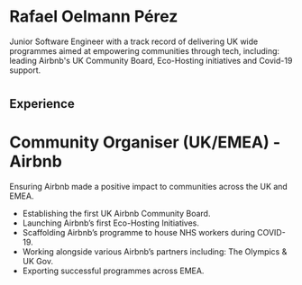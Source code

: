 # Rafael Oelmann Pérez
Junior Software Engineer with a track record of delivering UK wide programmes aimed at empowering communities through tech, including: leading Airbnb's UK Community Board, Eco-Hosting initiatives and Covid-19 support. 
#

## Experience

# Community Organiser (UK/EMEA) - Airbnb 
Ensuring Airbnb made a positive impact to communities across the UK and EMEA.

- Establishing the first UK Airbnb Community Board.
- Launching Airbnb’s first Eco-Hosting Initiatives.
- Scaffolding Airbnb’s programme to house NHS workers during COVID-19.
- Working alongside various Airbnb’s partners including: The Olympics & UK Gov.
- Exporting successful programmes across EMEA.

##